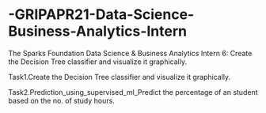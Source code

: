 # -GRIPAPR21-Data-Science-Business-Analytics-Intern
The Sparks Foundation Data Science &amp; Business Analytics Intern 6: Create the Decision Tree classifier and visualize it graphically.


Task1.Create the Decision Tree classifier and visualize it graphically.




Task2.Prediction_using_supervised_ml_Predict the percentage of an student based on the no. of study hours.
